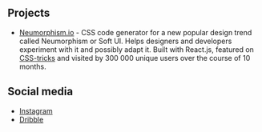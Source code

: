 ## Projects

- [Neumorphism.io](https://neumorphism.io/#55b9f3) - CSS code generator for a new popular design trend called Neumorphism or Soft UI. Helps designers and developers experiment with it and possibly adapt it. Built with React.js, featured on [CSS-tricks](https://css-tricks.com/neumorphism-io/) and visited by 300 000 unique users over the course of 10 months.

## Social media

- [Instagram](https://www.instagram.com/adamgiebl.io/)  
- [Dribble](https://dribbble.com/Giebl)  

